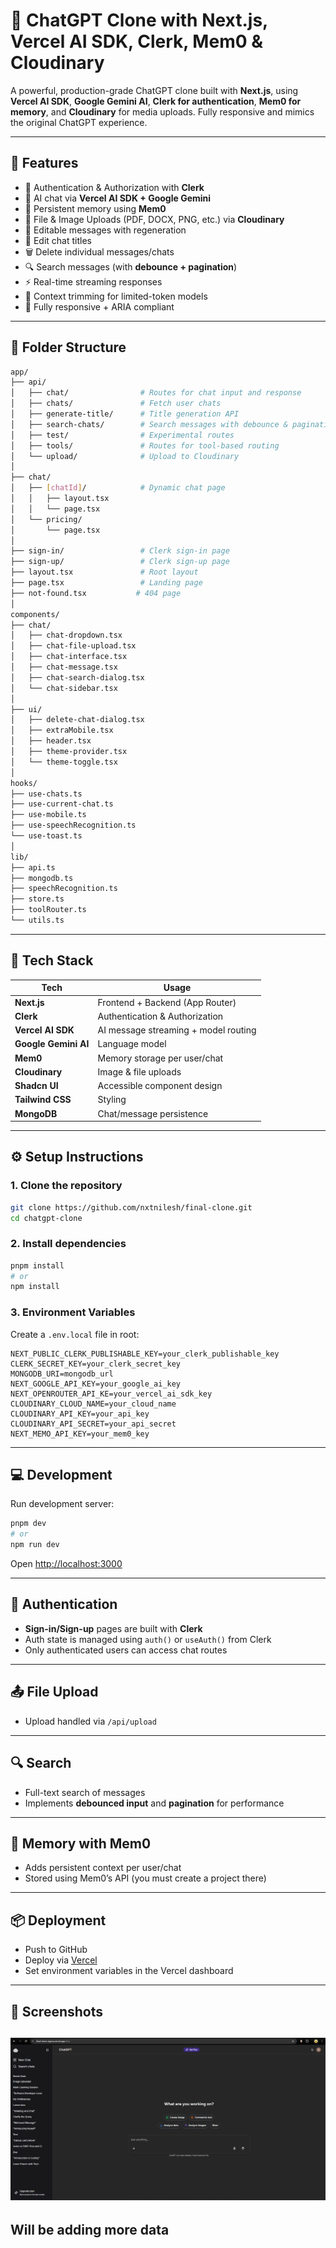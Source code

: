 # 🧠 ChatGPT Clone with Next.js, Vercel AI SDK, Clerk, Mem0 & Cloudinary

A powerful, production-grade ChatGPT clone built with **Next.js**, using **Vercel AI SDK**, **Google Gemini AI**, **Clerk for authentication**, **Mem0 for memory**, and **Cloudinary** for media uploads. Fully responsive and mimics the original ChatGPT experience.

---

## 🚀 Features

- 🔐 Authentication & Authorization with **Clerk**
- 🤖 AI chat via **Vercel AI SDK + Google Gemini**
- 💾 Persistent memory using **Mem0**
- 📁 File & Image Uploads (PDF, DOCX, PNG, etc.) via **Cloudinary**
- 💬 Editable messages with regeneration
- 📝 Edit chat titles
- 🗑️ Delete individual messages/chats
- 🔍 Search messages (with **debounce + pagination**)
- ⚡ Real-time streaming responses
- 🧠 Context trimming for limited-token models
- 📱 Fully responsive + ARIA compliant

---

## 🧱 Folder Structure

```bash
app/
├── api/
│   ├── chat/                # Routes for chat input and response
│   ├── chats/               # Fetch user chats
│   ├── generate-title/      # Title generation API
│   ├── search-chats/        # Search messages with debounce & pagination
│   ├── test/                # Experimental routes
│   ├── tools/               # Routes for tool-based routing
│   └── upload/              # Upload to Cloudinary
│
├── chat/
│   ├── [chatId]/            # Dynamic chat page
│   │   ├── layout.tsx
│   │   └── page.tsx
│   └── pricing/
│       └── page.tsx
│
├── sign-in/                 # Clerk sign-in page
├── sign-up/                 # Clerk sign-up page
├── layout.tsx               # Root layout
├── page.tsx                 # Landing page
├── not-found.tsx           # 404 page
│
components/
├── chat/
│   ├── chat-dropdown.tsx
│   ├── chat-file-upload.tsx
│   ├── chat-interface.tsx
│   ├── chat-message.tsx
│   ├── chat-search-dialog.tsx
│   └── chat-sidebar.tsx
│
├── ui/
│   ├── delete-chat-dialog.tsx
│   ├── extraMobile.tsx
│   ├── header.tsx
│   ├── theme-provider.tsx
│   └── theme-toggle.tsx
│
hooks/
├── use-chats.ts
├── use-current-chat.ts
├── use-mobile.ts
├── use-speechRecognition.ts
└── use-toast.ts
│
lib/
├── api.ts
├── mongodb.ts
├── speechRecognition.ts
├── store.ts
├── toolRouter.ts
└── utils.ts
```

---

## 🧪 Tech Stack

| Tech               | Usage                                |
|--------------------|----------------------------------------|
| **Next.js**         | Frontend + Backend (App Router)       |
| **Clerk**           | Authentication & Authorization        |
| **Vercel AI SDK**   | AI message streaming + model routing  |
| **Google Gemini AI**| Language model                        |
| **Mem0**            | Memory storage per user/chat          |
| **Cloudinary**      | Image & file uploads                  |
| **Shadcn UI**       | Accessible component design           |
| **Tailwind CSS**    | Styling                               |
| **MongoDB**         | Chat/message persistence              |

---

## ⚙️ Setup Instructions

### 1. Clone the repository

```bash
git clone https://github.com/nxtnilesh/final-clone.git
cd chatgpt-clone
```

### 2. Install dependencies

```bash
pnpm install
# or
npm install
```

### 3. Environment Variables

Create a `.env.local` file in root:

```env
NEXT_PUBLIC_CLERK_PUBLISHABLE_KEY=your_clerk_publishable_key
CLERK_SECRET_KEY=your_clerk_secret_key
MONGODB_URI=mongodb_url
NEXT_GOOGLE_API_KEY=your_google_ai_key
NEXT_OPENROUTER_API_KE=your_vercel_ai_sdk_key
CLOUDINARY_CLOUD_NAME=your_cloud_name
CLOUDINARY_API_KEY=your_api_key
CLOUDINARY_API_SECRET=your_api_secret
NEXT_MEMO_API_KEY=your_mem0_key
```

---

## 💻 Development

Run development server:

```bash
pnpm dev
# or
npm run dev
```

Open [http://localhost:3000](http://localhost:3000)

---

## 🔐 Authentication

- **Sign-in/Sign-up** pages are built with **Clerk**
- Auth state is managed using `auth()` or `useAuth()` from Clerk
- Only authenticated users can access chat routes

---

## 📤 File Upload

- Upload handled via `/api/upload`
---

## 🔍 Search

- Full-text search of messages
- Implements **debounced input** and **pagination** for performance

---

## 🧠 Memory with Mem0

- Adds persistent context per user/chat
- Stored using Mem0’s API (you must create a project there)

---

## 📦 Deployment

- Push to GitHub
- Deploy via [Vercel](https://vercel.com/)
- Set environment variables in the Vercel dashboard

---

## 📸 Screenshots

![alt text](./public/image.png)
---

## Will be adding more data
